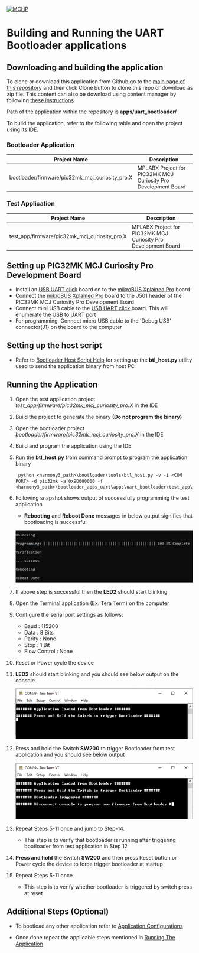 [![MCHP](https://www.microchip.com/ResourcePackages/Microchip/assets/dist/images/logo.png)](https://www.microchip.com)

# Building and Running the UART Bootloader applications

## Downloading and building the application

To clone or download this application from Github,go to the [main page of this repository](https://github.com/Microchip-MPLAB-Harmony/bootloader_apps_uart) and then click Clone button to clone this repo or download as zip file. This content can also be download using content manager by following [these instructions](https://github.com/Microchip-MPLAB-Harmony/contentmanager/wiki)

Path of the application within the repository is **apps/uart_bootloader/**

To build the application, refer to the following table and open the project using its IDE.

### Bootloader Application

| Project Name      | Description                                    |
| ----------------- | ---------------------------------------------- |
| bootloader/firmware/pic32mk_mcj_curiosity_pro.X    | MPLABX Project for PIC32MK MCJ Curiosity Pro Development Board |

### Test Application

| Project Name      | Description                                    |
| ----------------- | ---------------------------------------------- |
| test_app/firmware/pic32mk_mcj_curiosity_pro.X    | MPLABX Project for PIC32MK MCJ Curiosity Pro Development Board |

## Setting up PIC32MK MCJ Curiosity Pro Development Board

- Install an [USB UART click](https://www.mikroe.com/usb-uart-click) board on to the [mikroBUS Xplained Pro](https://www.microchip.com/developmenttools/ProductDetails/ATMBUSADAPTER-XPRO) board
- Connect the [mikroBUS Xplained Pro](https://www.microchip.com/developmenttools/ProductDetails/ATMBUSADAPTER-XPRO) board to the J501 header of the PIC32MK MCJ Curiosity Pro Development Board
- Connect mini USB cable to the [USB UART click](https://www.mikroe.com/usb-uart-click) board. This will enumerate the USB to UART port
- For programming, Connect micro USB cable to the 'Debug USB' connector(J1) on the board to the computer

## Setting up the host script

- Refer to [Bootloader Host Script Help](../../../tools/docs/readme_btl_host.md) for setting up the **btl_host.py** utility used to send the application binary from host PC

## Running the Application

1. Open the test application project *test_app/firmware/pic32mk_mcj_curiosity_pro.X* in the IDE
2. Build the project to generate the binary **(Do not program the binary)**
3. Open the bootloader project *bootloader/firmware/pic32mk_mcj_curiosity_pro.X* in the IDE
4. Build and program the application using the IDE

5. Run the **btl_host.py** from command prompt to program the application binary

        python <harmony3_path>\bootloader\tools\btl_host.py -v -i <COM PORT> -d pic32mk -a 0x9D000000 -f <harmony3_path>\bootloader_apps_uart\apps\uart_bootloader\test_app\firmware\pic32mk_mcj_curiosity_pro.X\dist\pic32mk_mcj_curiosity_pro\production\pic32mk_mcj_curiosity_pro.X.production.bin

6. Following snapshot shows output of successfully programming the test application
    - **Rebooting** and **Reboot Done** messages in below output signifies that bootloading is successful

    ![output](./images/btl_host_output.png)

7. If above step is successful then the **LED2** should start blinking
8. Open the Terminal application (Ex.:Tera Term) on the computer
9. Configure the serial port settings as follows:
    - Baud : 115200
    - Data : 8 Bits
    - Parity : None
    - Stop : 1 Bit
    - Flow Control : None

10. Reset or Power cycle the device
11. **LED2** should start blinking and you should see below output on the console

    ![output](./images/btl_uart_test_app_console_success.png)

12. Press and hold the Switch **SW200** to trigger Bootloader from test application and you should see below output

    ![output](./images/btl_uart_test_app_console_trigger_bootloader.png)

13. Repeat Steps 5-11 once and jump to Step-14.
    - This step is to verify that bootloader is running after triggering bootloader from test application in Step 12

14. **Press and hold** the Switch **SW200** and then press Reset button or Power cycle the device to force trigger bootloader at startup
15. Repeat Steps 5-11 once
    - This step is to verify whether bootloader is triggered by switch press at reset


## Additional Steps (Optional)
- To bootload any other application refer to [Application Configurations](../../docs/readme_configure_application_pic32m.md)

- Once done repeat the applicable steps mentioned in [Running The Application](#running-the-application)
